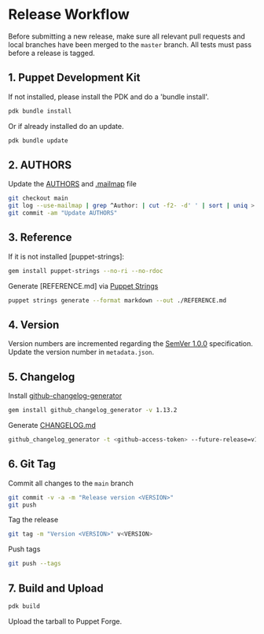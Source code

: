 # Release Workflow
Before submitting a new release, make sure all relevant pull requests and local branches have been merged to the `master`
branch. All tests must pass before a release is tagged.


## 1. Puppet Development Kit
If not installed, please install the PDK and do a 'bundle install'.
``` bash
pdk bundle install
```
Or if already installed do an update.
``` bash
pdk bundle update
```

## 2. AUTHORS
Update the [AUTHORS] and [.mailmap] file

``` bash
git checkout main
git log --use-mailmap | grep ^Author: | cut -f2- -d' ' | sort | uniq > AUTHORS
git commit -am "Update AUTHORS"
```

## 3. Reference
If it is not installed [puppet-strings]:
``` bash
gem install puppet-strings --no-ri --no-rdoc
```
Generate [REFERENCE.md] via [Puppet Strings]
``` bash
puppet strings generate --format markdown --out ./REFERENCE.md
```

## 4. Version
Version numbers are incremented regarding the [SemVer 1.0.0] specification. 
Update the version number in `metadata.json`.

## 5. Changelog
Install [github-changelog-generator]
```bash
gem install github_changelog_generator -v 1.13.2
```

Generate [CHANGELOG.md]
```bash
github_changelog_generator -t <github-access-token> --future-release=v1.0.0 -u icinga -p puppet-icinga
```

## 6. Git Tag
Commit all changes to the `main` branch

``` bash
git commit -v -a -m "Release version <VERSION>"
git push
```

Tag the release

``` bash
git tag -m "Version <VERSION>" v<VERSION>
```

Push tags

``` bash
git push --tags
```

## 7. Build and Upload
``` bash
pdk build
```
Upload the tarball to Puppet Forge.

[github-changelog-generator]: https://github.com/skywinder/github-changelog-generator
[Puppet Strings]: https://puppet.com/docs/puppet/5.5/puppet_strings.html
[SemVer 1.0.0]: http://semver.org/spec/v1.0.0.html
[CHANGELOG.md]: CHANGELOG.md
[AUTHORS]: AUTHORS
[.mailmap]: .mailmap
[forge.puppet.com]: https://forge.puppet.com/
